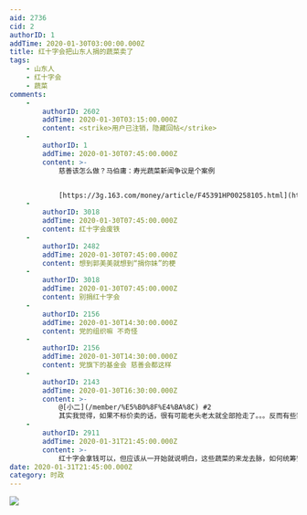 ```yaml
---
aid: 2736
cid: 2
authorID: 1
addTime: 2020-01-30T03:00:00.000Z
title: 红十字会把山东人捐的蔬菜卖了
tags:
    - 山东人
    - 红十字会
    - 蔬菜
comments:
    -
        authorID: 2602
        addTime: 2020-01-30T03:15:00.000Z
        content: <strike>用户已注销，隐藏回帖</strike>
    -
        authorID: 1
        addTime: 2020-01-30T07:45:00.000Z
        content: >-
            慈善该怎么做？马伯庸：寿光蔬菜新闻争议是个案例


            [https://3g.163.com/money/article/F45391HP00258105.html](https://3g.163.com/money/article/F45391HP00258105.html)
    -
        authorID: 3018
        addTime: 2020-01-30T07:45:00.000Z
        content: 红十字会废铁
    -
        authorID: 2482
        addTime: 2020-01-30T07:45:00.000Z
        content: 想到郭美美就想到“捐你妹”的梗
    -
        authorID: 3018
        addTime: 2020-01-30T07:45:00.000Z
        content: 别捐红十字会
    -
        authorID: 2156
        addTime: 2020-01-30T14:30:00.000Z
        content: 党的组织嘛 不奇怪
    -
        authorID: 2156
        addTime: 2020-01-30T14:30:00.000Z
        content: 党旗下的基金会 慈善会都这样
    -
        authorID: 2143
        addTime: 2020-01-30T16:30:00.000Z
        content: >-
            @[小二](/member/%E5%B0%8F%E4%BA%8C) #2
            其实我觉得，如果不标价卖的话，很有可能老头老太就全部抢走了。。。反而有些需要蔬菜的人买不到菜了。这就好像那个古代赈灾粥里放沙子一样，这样吃的起粥的人就不会去抢赈灾粥
    -
        authorID: 2911
        addTime: 2020-01-31T21:45:00.000Z
        content: >-
            红十字会拿钱可以，但应该从一开始就说明白，这些蔬菜的来龙去脉，如何统筹安排，钱将如何使用。可惜红十字会已经用一个又一个鲜明的例子证明了他们的管理和统筹能力严重不足。
date: 2020-01-31T21:45:00.000Z
category: 时政
---
```


![](https://i.loli.net/2020/01/30/nUJTmSu32eihGpo.jpg)
